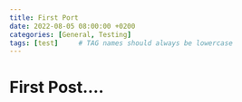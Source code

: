 ```yaml
---
title: First Port
date: 2022-08-05 08:00:00 +0200
categories: [General, Testing]
tags: [test]     # TAG names should always be lowercase
---
```


# First Post....

